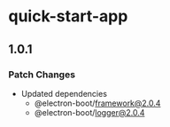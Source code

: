 # quick-start-app

## 1.0.1

### Patch Changes

- Updated dependencies
  - @electron-boot/framework@2.0.4
  - @electron-boot/logger@2.0.4
